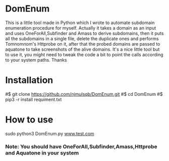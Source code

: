 # DomEnum

This is a little tool made in Python which I wrote to automate subdomain enumeration procedure for myself. Actually it takes a domain as an input and uses OneForAll,Subfinder and Amass to derive subdomains, then it puts all the subdomains in a single file, delete the duplicate ones and performs Tomnomnom's Httprobe on it, after that the probed domains are passed to aquatone to take screenshots of the alive domains. It's a nice little tool but to use it, you might need to tweak the code a bit to point the calls according to your system paths. Thanks

# Installation
 #$ git clone https://github.com/njmulsqb/DomEnum.git
 #$ cd DomEnum
 #$ pip3 -r install requiment.txt

# How to use
sudo python3 DomEnum.py www.test.com

### Note: You should have OneForAll,Subfinder,Amass,Httprobe and Aquatone in your system
